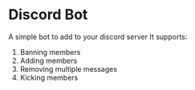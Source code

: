 # Discord Bot

A simple bot to add to your discord server
It supports:
1. Banning members
2. Adding members
3. Removing multiple messages
4. Kicking members
